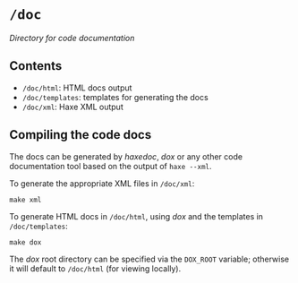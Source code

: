 `/doc`
======

_Directory for code documentation_


Contents
--------

 * `/doc/html`: HTML docs output
 * `/doc/templates`: templates for generating the docs
 * `/doc/xml`: Haxe XML output


Compiling the code docs
-----------------------

The docs can be generated by _haxedoc_, _dox_ or any other code documentation tool based on the output of `haxe --xml`.

To generate the appropriate XML files in `/doc/xml`:

```
make xml
```

To generate HTML docs in `/doc/html`, using _dox_ and the templates in `/doc/templates`:

```
make dox
```

The _dox_ root directory can be specified via the `DOX_ROOT` variable; otherwise it will default to `/doc/html` (for viewing locally).
